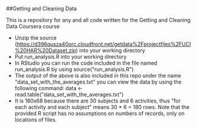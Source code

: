 ##Getting and Cleaning Data

This is a repository for any and all code written for the Getting and Cleaning Data Coursera course 

* Unzip the source (https://d396qusza40orc.cloudfront.net/getdata%2Fprojectfiles%2FUCI%20HAR%20Dataset.zip) into your working directory 
* Put run_analysis.R into your working directory
* In RStudio you can run the code included in the file named run_analysis.R by using source("run_analysis.R")
* The output of the above is also included in this repo under the name "data_set_with_the_averages.txt" you can view the data by using the following command: data <- read.table("data_set_with_the_averages.txt")
* It is 180x68 because there are 30 subjects and 6 activities, thus "for each activity and each subject" means 30 * 6 = 180 rows. 
Note that the provided R script has no assumptions on numbers of records, only on locations of files.
